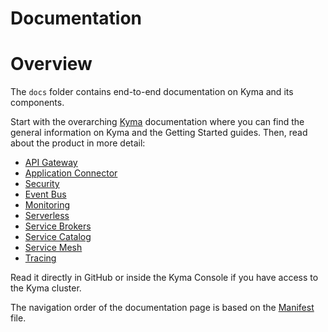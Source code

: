 # Documentation

# Overview

The `docs` folder contains end-to-end documentation on Kyma and its components.

Start with the overarching [Kyma](kyma/docs) documentation where you can find the general information on Kyma and the Getting Started guides. Then, read about the product in more detail:   

* [API Gateway](api-gateway/docs)
* [Application Connector](application-connector/docs/)
* [Security](security/docs/)
* [Event Bus](event-bus/docs/)
* [Monitoring](monitoring/docs/)
* [Serverless](serverless/docs/)
* [Service Brokers](service-brokers/docs/)
* [Service Catalog](service-catalog/docs/)
* [Service Mesh](service-mesh/docs/)
* [Tracing](tracing/docs/)

Read it directly in GitHub or inside the Kyma Console if you have access to the Kyma cluster.

The navigation order of the documentation page is based on the [Manifest](manifest.yaml) file.
